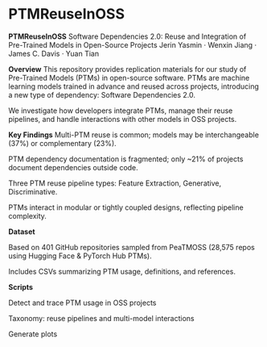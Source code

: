 # PTMReuseInOSS

**PTMReuseInOSS**
Software Dependencies 2.0: Reuse and Integration of Pre-Trained Models in Open-Source Projects
Jerin Yasmin · Wenxin Jiang · James C. Davis · Yuan Tian

**Overview**
This repository provides replication materials for our study of Pre-Trained Models (PTMs) in open-source software. PTMs are machine learning models trained in advance and reused across projects, introducing a new type of dependency: Software Dependencies 2.0.

We investigate how developers integrate PTMs, manage their reuse pipelines, and handle interactions with other models in OSS projects.

**Key Findings**
Multi-PTM reuse is common; models may be interchangeable (37%) or complementary (23%).

PTM dependency documentation is fragmented; only ~21% of projects document dependencies outside code.

Three PTM reuse pipeline types: Feature Extraction, Generative, Discriminative.

PTMs interact in modular or tightly coupled designs, reflecting pipeline complexity.

**Dataset**

Based on 401 GitHub repositories sampled from PeaTMOSS (28,575 repos using Hugging Face & PyTorch Hub PTMs).

Includes CSVs summarizing PTM usage, definitions, and references.

**Scripts**

Detect and trace PTM usage in OSS projects

Taxonomy: reuse pipelines and multi-model interactions

Generate plots
